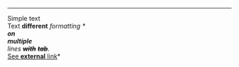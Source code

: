 
---  
Simple text  
Text **different** *formatting *  
***on***  
***multiple***  
	lines **~~with~~** ***~~tab~~***\.   
***[    ](https://forum.aspose.com/)****[See ](https://forum.aspose.com/)****[external](https://forum.aspose.com/)****[ link](https://forum.aspose.com/)*  
